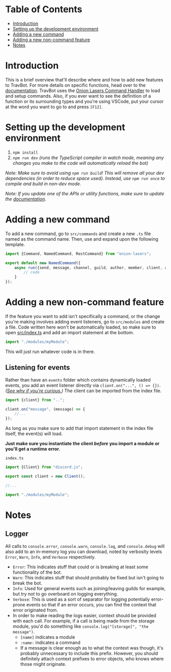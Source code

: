 # Table of Contents

- [Introduction](#introduction)
- [Setting up the development environment](#setting-up-the-development-environment)
- [Adding a new command](#adding-a-new-command)
- [Adding a new non-command feature](#adding-a-new-non-command-feature)
- [Notes](#notes)

# Introduction

This is a brief overview that'll describe where and how to add new features to TravBot. For more details on specific functions, head over to the [documentation](Documentation.md). TravBot uses the [Onion Lasers Command Handler](https://github.com/WatDuhHekBro/OnionLasers) to load and setup commands. Also, if you ever want to see the definition of a function or its surrounding types and you're using VSCode, put your cursor at the word you want to go to and press `[F12]`.

# Setting up the development environment

1. `npm install`
2. `npm run dev` *(runs the TypeScript compiler in watch mode, meaning any changes you make to the code will automatically reload the bot)*

*Note: Make sure to avoid using `npm run build`! This will remove all your dev dependencies (in order to reduce space used). Instead, use `npm run once` to compile and build in non-dev mode.*

*Note: If you update one of the APIs or utility functions, make sure to update the [documentation](Documentation.md).*

# Adding a new command

To add a new command, go to `src/commands` and create a new `.ts` file named as the command name. Then, use and expand upon the following template.

```ts
import {Command, NamedCommand, RestCommand} from "onion-lasers";

export default new NamedCommand({
    async run({send, message, channel, guild, author, member, client, args}) {
        // code
    }
});
```

# Adding a new non-command feature

If the feature you want to add isn't specifically a command, or the change you're making involves adding event listeners, go to `src/modules` and create a file. Code written here won't be automatically loaded, so make sure to open [src/index.ts](../src/index.ts) and add an import statement at the bottom.

```ts
import "./modules/myModule";
```

This will just run whatever code is in there.

## Listening for events

Rather than have an `events` folder which contains dynamically loaded events, you add an event listener directly via `client.on("...", () => {})`. *([See why if you're curious.](https://github.com/WatDuhHekBro/OnionLasers/blob/master/README.md#static-event-loading))* The client can be imported from the index file.

```ts
import {client} from "..";

client.on("message", (message) => {
	//...
});
```

As long as you make sure to add that import statement in the index file itself, the event(s) will load.

**Just make sure you instantiate the client *before* you import a module or you'll get a runtime error.**

`index.ts`
```ts
import {Client} from "discord.js";

export const client = new Client();

//...

import "./modules/myModule";
```

# Notes

## Logger

All calls to `console.error`, `console.warn`, `console.log`, and `console.debug` will also add to an in-memory log you can download, noted by verbosity levels `Error`, `Warn`, `Info`, and `Verbose` respectively.
- `Error`: This indicates stuff that could or is breaking at least some functionality of the bot.
- `Warn`: This indicates stuff that should probably be fixed but isn't going to break the bot.
- `Info`: Used for general events such as joining/leaving guilds for example, but try not to go overboard on logging everything.
- `Verbose`: This is used as a sort of separator for logging potentially error-prone events so that if an error occurs, you can find the context that error originated from.
- In order to make reading the logs easier, context should be provided with each call. For example, if a call is being made from the storage module, you'd do something like `console.log("[storage]", "the message")`.
    - `[name]` indicates a module
    - `:name:` indicates a command
    - If a message is clear enough as to what the context was though, it's probably unnecessary to include this prefix. However, you should definitely attach context prefixes to error objects, who knows where those might originate.
